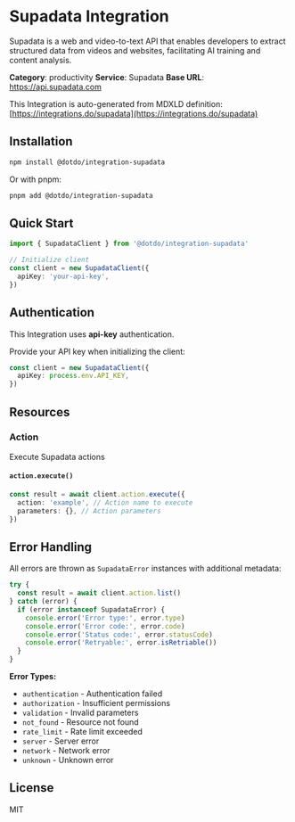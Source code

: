 # Supadata Integration

Supadata is a web and video-to-text API that enables developers to extract structured data from videos and websites, facilitating AI training and content analysis.

**Category**: productivity
**Service**: Supadata
**Base URL**: https://api.supadata.com

This Integration is auto-generated from MDXLD definition: [https://integrations.do/supadata](https://integrations.do/supadata)

## Installation

```bash
npm install @dotdo/integration-supadata
```

Or with pnpm:

```bash
pnpm add @dotdo/integration-supadata
```

## Quick Start

```typescript
import { SupadataClient } from '@dotdo/integration-supadata'

// Initialize client
const client = new SupadataClient({
  apiKey: 'your-api-key',
})
```

## Authentication

This Integration uses **api-key** authentication.

Provide your API key when initializing the client:

```typescript
const client = new SupadataClient({
  apiKey: process.env.API_KEY,
})
```

## Resources

### Action

Execute Supadata actions

#### `action.execute()`

```typescript
const result = await client.action.execute({
  action: 'example', // Action name to execute
  parameters: {}, // Action parameters
})
```

## Error Handling

All errors are thrown as `SupadataError` instances with additional metadata:

```typescript
try {
  const result = await client.action.list()
} catch (error) {
  if (error instanceof SupadataError) {
    console.error('Error type:', error.type)
    console.error('Error code:', error.code)
    console.error('Status code:', error.statusCode)
    console.error('Retryable:', error.isRetriable())
  }
}
```

**Error Types:**

- `authentication` - Authentication failed
- `authorization` - Insufficient permissions
- `validation` - Invalid parameters
- `not_found` - Resource not found
- `rate_limit` - Rate limit exceeded
- `server` - Server error
- `network` - Network error
- `unknown` - Unknown error

## License

MIT
